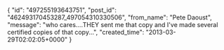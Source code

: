  {
   "id": "497255193643751",
   "post_id": "462493170453287_497054310330506",
   "from_name": "Pete Daoust",
   "message": "who cares....THEY sent me that copy and I've made several certified copies of that copy...",
   "created_time": "2013-03-29T02:02:05+0000"
 }
